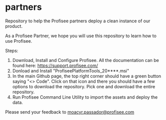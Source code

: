 # partners
Repository to help the Profisee partners deploy a clean instance of our product.

As a Profisee Partner, we hope you will use this repository to learn how to use Profisee.

Steps:
1) Download, Install and Configure Profisee. All the documentation can be found here: https://support.profisee.com/
2) Donload and Install "ProfiseePlatformTools_20****.msi"
3) In the main Github page, the top right corner should have a green button saying "<> Code". Click on that icon and there you should have a few options to download the repository. Pick one and download the entire repository.
4) Run Profisee Command Line Utility to import the assets and deploy the data.

Please send your feedback to moacyr.passador@profisee.com
